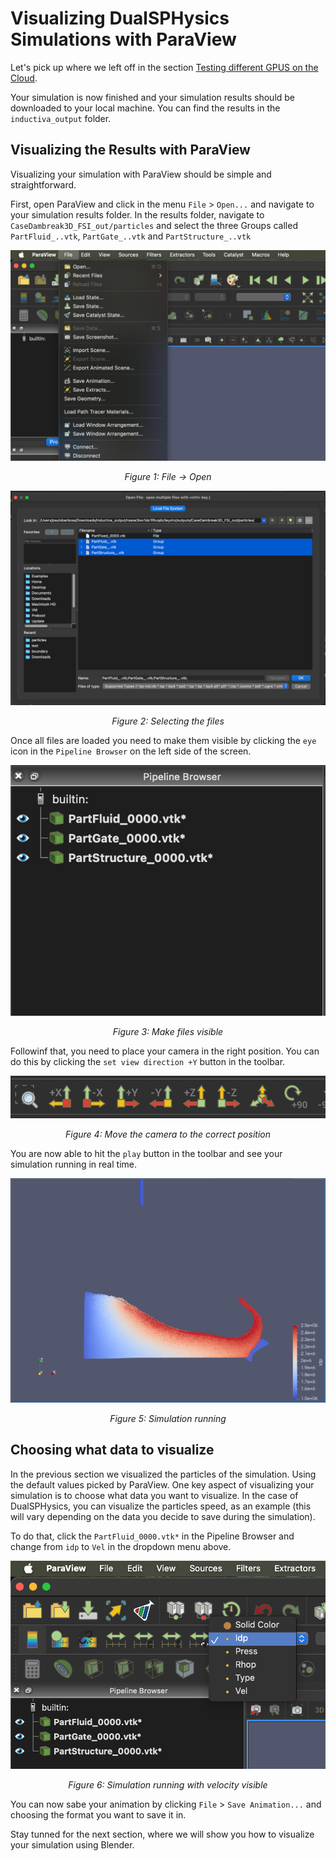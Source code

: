 # Visualizing DualSPHysics Simulations with ParaView

Let's pick up where we left off in the section
[Testing different GPUS on the Cloud](../../multiple_gpus.md).

Your simulation is now finished and your simulation results should be downloaded
to your local machine. You can find the results in the `inductiva_output` folder.

## Visualizing the Results with ParaView

Visualizing your simulation with ParaView should be simple and straightforward.

First, open ParaView and click in the menu `File` > `Open...` and navigate to your
simulation results folder. In the results folder, navigate to `CaseDambreak3D_FSI_out/particles`
and select the three Groups called `PartFluid_..vtk`, `PartGate_..vtk` and `PartStructure_..vtk`

![File -> Open](../../_static/file-open.png)
<p align="center"><em>Figure 1: File -> Open</em></p>


![Selecting the files](../../_static/select-files.png)
<p align="center"><em>Figure 2: Selecting the files</em></p>

Once all files are loaded you need to make them visible by clicking the `eye` icon
in the `Pipeline Browser` on the left side of the screen.

![Make files visible](../../_static/eye.png)
<p align="center"><em>Figure 3: Make files visible</em></p>

Followinf that, you need to place your camera in the right position. You can do this
by clicking the `set view direction +Y` button in the toolbar.

![Move the camera to the correct position](../../_static/camera.png)
<p align="center"><em>Figure 4: Move the camera to the correct position</em></p>

You are now able to hit the `play` button in the toolbar and see your simulation
running in real time.

![Simulation running](../../_static/sim.png)
<p align="center"><em>Figure 5: Simulation running</em></p>

## Choosing what data to visualize

In the previous section we visualized the particles of the simulation. Using the 
default values picked by ParaView. One key aspect of visualizing your simulation
is to choose what data you want to visualize. In the case of DualSPHysics, you can
visualize the particles speed, as an example (this will vary depending on the
data you decide to save during the simulation).

To do that, click the `PartFluid_0000.vtk*` in the Pipeline Browser and change
from `idp` to `Vel` in the dropdown menu above.

![Simulation running with velocity visible](../../_static/sim_vel.png)
<p align="center"><em>Figure 6: Simulation running with velocity visible</em></p>

You can now sabe your animation by clicking `File` > `Save Animation...` and choosing
the format you want to save it in.

Stay tunned for the next section, where we will show you how to visualize your simulation
using Blender.